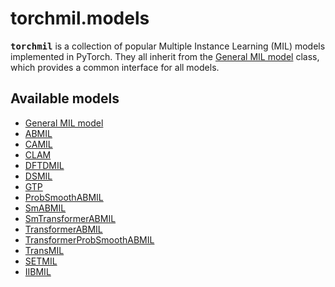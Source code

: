 # torchmil.models

<tt><b>torchmil</b></tt> is a collection of popular Multiple Instance Learning (MIL) models implemented in PyTorch.
They all inherit from the [General MIL model](mil_model.md) class, which provides a common interface for all models.

## Available models
- [General MIL model](mil_model.md)
- [ABMIL](abmil.md)
- [CAMIL](camil.md)
- [CLAM](clam.md)
- [DFTDMIL](dtfdmil.md)
- [DSMIL](dsmil.md)
- [GTP](gtp.md)
- [ProbSmoothABMIL](prob_smooth_abmil.md)
- [SmABMIL](sm_abmil.md)
- [SmTransformerABMIL](sm_transformer_abmil.md)
- [TransformerABMIL](transformer_abmil.md)
- [TransformerProbSmoothABMIL](transformer_prob_smooth_abmil.md)
- [TransMIL](transmil.md)
- [SETMIL](setmil.md)
- [IIBMIL](iibmil.md)
